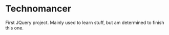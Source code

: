 # Technomancer

First JQuery project. Mainly used to learn stuff, but am determined to finish this one.
